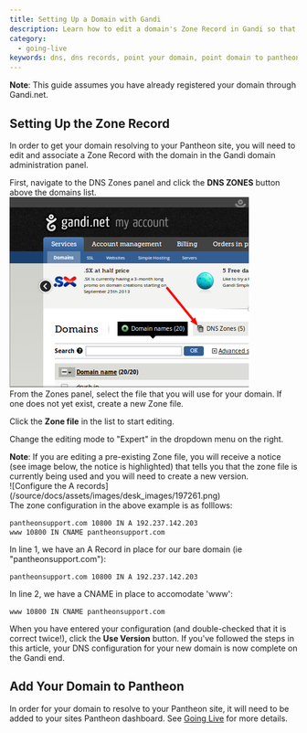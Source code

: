 ```yaml
---
title: Setting Up a Domain with Gandi
description: Learn how to edit a domain's Zone Record in Gandi so that it resolves to your Pantheon site.
category:
  - going-live
keywords: dns, dns records, point your domain, point domain to pantheon, pointing your domain to your pantheon site, dns host, dns configuration, add domain to a site, gandi, point gandi domain to pantheon, redirect gandi domain to pantheon, gandi domain dns, zone, zone record, gandi zone record, dns zones
---
```

<div class="alert alert-info" role="alert">
<strong>Note</strong>: This guide assumes you have already registered your domain through Gandi.net.</div>

## Setting Up the Zone Record
In order to get your domain resolving to your Pantheon site, you will need to edit and associate a Zone Record with the domain in the Gandi domain administration panel.

First, navigate to the DNS Zones panel and click the **DNS ZONES** button above the domains list.<br />
![](/source/docs/assets/images/desk_images/197253.png)<br />
From the Zones panel, select the file that you will use for your domain. If one does not yet exist, create a new Zone file.

Click the **Zone file** in the list to start editing.

Change the editing mode to "Expert" in the dropdown menu on the right.

<div class="alert alert-warning" role="alert">
<strong>Note</strong>: If you are editing a pre-existing Zone file, you will receive a notice (see image below, the notice is highlighted) that tells you that the zone file is currently being used and you will need to create a new version.</div>
![Configure the A records](/source/docs/assets/images/desk_images/197261.png)<br />
The zone configuration in the above example is as folllows:

    pantheonsupport.com 10800 IN A 192.237.142.203
    www 10800 IN CNAME pantheonsupport.com

In line 1, we have an A Record in place for our bare domain (ie "pantheonsupport.com"):

    pantheonsupport.com 10800 IN A 192.237.142.203

In line 2, we have a CNAME in place to accomodate 'www':

    www 10800 IN CNAME pantheonsupport.com

When you have entered your configuration (and double-checked that it is correct twice!), click the **Use Version** button. If you've followed the steps in this article, your DNS configuration for your new domain is now complete on the Gandi end.

## Add Your Domain to Pantheon

In order for your domain to resolve to your Pantheon site, it will need to be added to your sites Pantheon dashboard. See [Going Live](/docs/articles/going-live) for more details.
